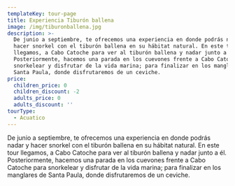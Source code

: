 ```yaml
---
templateKey: tour-page
title: Experiencia Tiburón ballena
image: /img/tiburonballena.jpg
description: >-
  De junio a septiembre, te ofrecemos una experiencia en donde podrás nadar y
  hacer snorkel con el tiburón ballena en su hábitat natural. En este tour
  llegamos, a Cabo Catoche para ver al tiburón ballena y nadar junto a él.
  Posteriormente, hacemos una parada en los cuevones frente a Cabo Catoche para
  snorkelear y disfrutar de la vida marina; para finalizar en los manglares de
  Santa Paula, donde disfrutaremos de un ceviche.
price:
  children_price: 0
  children_discount: -2
  adults_price: 0
  adults_discount: ''
tourType:
  - Acuatico
---
```

De junio a septiembre, te ofrecemos una experiencia en donde podrás nadar y hacer snorkel con el tiburón ballena en su hábitat natural. En este tour llegamos, a Cabo Catoche para ver al tiburón ballena y nadar junto a él. Posteriormente, hacemos una parada en los cuevones frente a Cabo Catoche para snorkelear y disfrutar de la vida marina; para finalizar en los manglares de Santa Paula, donde disfrutaremos de un ceviche.